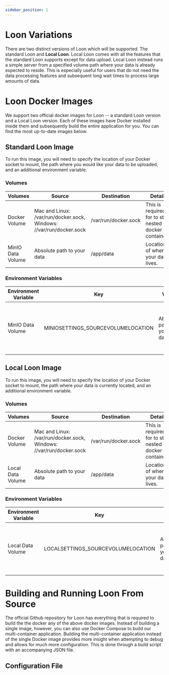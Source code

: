 ```yaml
---
sidebar_position: 1
---
```


# Loon Variations

There are two distinct versions of Loon which will be supported. The standard Loon and **Local Loon**. Local Loon comes with all the features that the standard Loon supports except for data upload. Local Loon instead runs a simple server from a specified volume path where your data is already expected to reside. This is especially useful for users that do not need the data processing features and subsequent long wait times to process large amounts of data.

# Loon Docker Images

We support two official docker images for Loon -- a standard Loon version and a Local Loon version. Each of these images have Docker installed inside them and subsequently build the entire application for you. You can find the most up-to-date images below.

## Standard Loon Image

To run this image, you will need to specify the location of your Docker socket to mount, the path where you would like your data to be uploaded, and an additional environment variable.

### Volumes

| Volumes           | Source                                                              | Destination          | Details                                                 |
| ----------------- | ------------------------------------------------------------------- | -------------------- | ------------------------------------------------------- |
| Docker Volume     | Mac and Linux: /var/run/docker.sock, Windows: //var/run/docker.sock | /var/run/docker.sock | This is required for to start nested docker containers. |
| MinIO Data Volume | Absolute path to your data                                          | /app/data            | Location of where your data lives.                      |

### Environment Variables

| Environment Variable | Key                                | Value                      | Details                                                 |
| -------------------- | ---------------------------------- | -------------------------- | ------------------------------------------------------- |
| MinIO Data Volume    | MINIOSETTINGS_SOURCEVOLUMELOCATION | Absolute path to your data | This will be identical to your Data Volume source path. |

## Local Loon Image

To run this image, you will need to specify the location of your Docker socket to mount, the path where your data is currently located, and an additional environment variable.

### Volumes

| Volumes           | Source                                                              | Destination          | Details                                                 |
| ----------------- | ------------------------------------------------------------------- | -------------------- | ------------------------------------------------------- |
| Docker Volume     | Mac and Linux: /var/run/docker.sock, Windows: //var/run/docker.sock | /var/run/docker.sock | This is required for to start nested docker containers. |
| Local Data Volume | Absolute path to your data                                          | /app/data            | Location of where your data lives.                      |

### Environment Variables

| Environment Variable | Key                                | Value                      | Details                                                 |
| -------------------- | ---------------------------------- | -------------------------- | ------------------------------------------------------- |
| Local Data Volume    | LOCALSETTINGS_SOURCEVOLUMELOCATION | Absolute path to your data | This will be identical to your Data Volume source path. |

# Building and Running Loon From Source

The official Github repository for Loon has everything that is required to build the the docker any of the above docker images. Instead of building a single image, however, you can also use Docker Compose to build our multi-container application. Building the multi-container application instead of the single Docker image provides more insight when attempting to debug and allows for much more configuration. This is done through a build script with an accompanying JSON file.

## Configuration File
